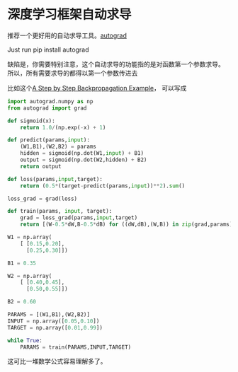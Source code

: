 # 深度学习框架自动求导

推荐一个更好用的自动求导工具。[autograd](https://link.zhihu.com/?target=https%3A//github.com/HIPS/autograd)

Just run pip install autograd

缺陷是，你需要特别注意，这个自动求导的功能指的是对函数第一个参数求导。 所以，所有需要求导的都得以第一个参数传进去

比如这个[A Step by Step Backpropagation Example](https://mattmazur.com/2015/03/17/a-step-by-step-backpropagation-example/)， 可以写成

```python
import autograd.numpy as np
from autograd import grad

def sigmoid(x):
    return 1.0/(np.exp(-x) + 1)

def predict(params,input):
    (W1,B1),(W2,B2) = params
    hidden = sigmoid(np.dot(W1,input) + B1)
    output = sigmoid(np.dot(W2,hidden) + B2)
    return output

def loss(params,input,target):
    return (0.5*(target-predict(params,input))**2).sum()

loss_grad = grad(loss)

def train(params, input, target):
    grad = loss_grad(params,input,target)
    return [(W-0.5*dW,B-0.5*dB) for ((dW,dB),(W,B)) in zip(grad,params)]

W1 = np.array(
    [ [0.15,0.20],
      [0.25,0.30]])

B1 = 0.35

W2 = np.array(
    [ [0.40,0.45],
      [0.50,0.55]])

B2 = 0.60

PARAMS = [(W1,B1),(W2,B2)]
INPUT = np.array([0.05,0.10])
TARGET = np.array([0.01,0.99])

while True:
    PARAMS = train(PARAMS,INPUT,TARGET)
```

这可比一堆数学公式容易理解多了。

